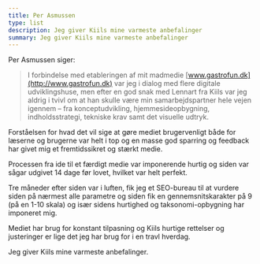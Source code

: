 ```yaml
---
title: Per Asmussen
type: list
description: Jeg giver Kiils mine varmeste anbefalinger
summary: Jeg giver Kiils mine varmeste anbefalinger
---
```


Per Asmussen siger:

> I forbindelse med etableringen af mit madmedie [www.gastrofun.dk](http://www.gastrofun.dk) var jeg i dialog med flere digitale udviklingshuse, men efter en god snak med Lennart fra Kiils var jeg aldrig i tvivl om at han skulle være min samarbejdspartner hele vejen igennem – fra konceptudvikling, hjemmesideopbygning, indholdsstrategi, tekniske krav samt det visuelle udtryk.

Forståelsen for hvad det vil sige at gøre mediet brugervenligt både for læserne og brugerne var helt i top og en masse god sparring og feedback har givet mig et fremtidssikret og stærkt medie.


Processen fra ide til et færdigt medie var imponerende hurtig og siden var sågar udgivet 14 dage før lovet, hvilket var helt perfekt.

Tre måneder efter siden var i luften, fik jeg et SEO-bureau til at vurdere siden på nærmest alle parametre og siden fik en gennemsnitskarakter på 9 (på en 1-10 skala) og især sidens hurtighed og taksonomi-opbygning har imponeret mig.

Mediet har brug for konstant tilpasning og Kiils hurtige rettelser og justeringer er lige det jeg har brug for i en travl hverdag.

Jeg giver Kiils mine varmeste anbefalinger.
